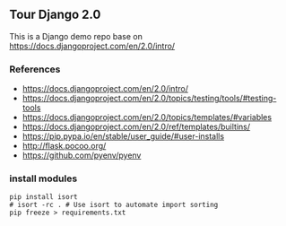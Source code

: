 ## Tour Django 2.0

This is a Django demo repo base on https://docs.djangoproject.com/en/2.0/intro/


### References

- https://docs.djangoproject.com/en/2.0/intro/
- https://docs.djangoproject.com/en/2.0/topics/testing/tools/#testing-tools
- https://docs.djangoproject.com/en/2.0/topics/templates/#variables
- https://docs.djangoproject.com/en/2.0/ref/templates/builtins/
- https://pip.pypa.io/en/stable/user_guide/#user-installs
- http://flask.pocoo.org/
- https://github.com/pyenv/pyenv


### install modules

```shell
pip install isort
# isort -rc . # Use isort to automate import sorting
pip freeze > requirements.txt
```
